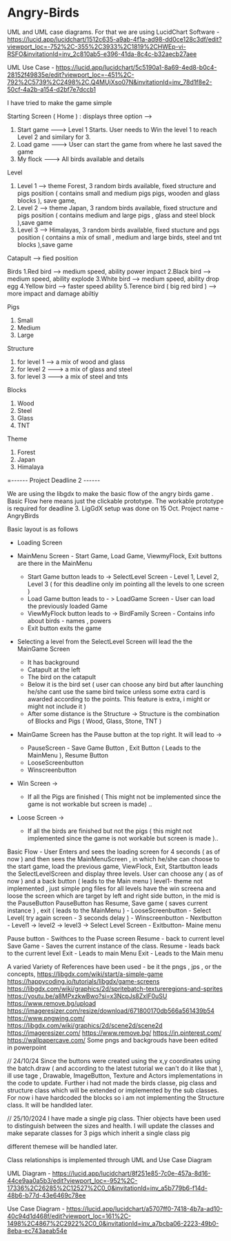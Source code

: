 # Angry-Birds

UML and UML case diagrams. For that we are using LucidChart Software - 
https://lucid.app/lucidchart/1512c635-a9ab-4f1a-ad98-dd0ce128c3df/edit?viewport_loc=-752%2C-355%2C3933%2C1819%2CHWEp-vi-RSFO&invitationId=inv_2c810ab5-e396-41da-8c4c-b32aecb27aee

UML Use Case - 
https://lucid.app/lucidchart/5c5190a1-8a69-4ed8-b0c4-28152f49835e/edit?viewport_loc=-451%2C-792%2C5739%2C2498%2C.Q4MUjXso07N&invitationId=inv_78d1f8e2-50cf-4a2b-a154-d2bf7e7dccb1


I have tried to make the game simple 

Starting Screen ( Home ) : displays three option --> 
1. Start game ---> Level 1 Starts. User needs to Win the level 1 to reach Level 2 and similary for 3. 
2. Load game ---> User can start the game from where he last saved the game 
3. My flock ---> All birds available and details

Level
1. Level 1 --> theme Forest, 3 random birds available, fixed structure and pigs position ( contains small and medium pigs pigs, wooden and glass blocks ), save game, 
2. Level 2 --> theme Japan, 3 random birds available, fixed structure and pigs position ( contains medium and large pigs , glass and steel block ),save game
3. Level 3 --> Himalayas, 3 random birds available, fixed stucture and pgs position ( contains a mix of small , medium and large birds, steel and tnt blocks ),save game 

Catapult --> fied position 

Birds
1.Red bird --> medium speed, ability power impact
2.Black bird --> medium speed, ability explode
3.White bird --> medium speed, ability drop egg
4.Yellow bird --> faster speed ability
5.Terence bird ( big red bird ) --> more impact and damage abiltiy 


Pigs 
1. Small 
2. Medium 
3. Large


Structure 
1. for level 1  --> a mix of wood and glass 
2. for level 2  ---> a mix of glass and steel
3. for level 3  ---> a mix of steel and tnts

Blocks
1. Wood
2. Steel 
3. Glass
4. TNT

Theme 
1. Forest 
2. Japan
3. Himalaya





   

=------ Project Deadline 2  ------

We are using the libgdx to make the basic flow of the angry birds game . Basic Flow here means just the clickable prototype. The workable prototype is required for deadline 3. 
LigGdX setup was done on 15 Oct. 
Project name - AngryBirds 

Basic layout is as follows 
- Loading Screen

- MainMenu Screen - Start Game, Load Game, ViewmyFlock, Exit buttons are there in the MainMenu
  - Start Game button leads to ->
    SelectLevel Screen - Level 1, Level 2, Level 3 ( for this deadline only im pointing all the levels to one screen )
  - Load Game button leads to - >
    LoadGame Screen - User can load the previously loaded Game
  - ViewMyFlock button leads to -> 
    BirdFamily Screen - Contains info about birds - names , powers 
  - Exit button exits the game

- Selecting a level from the SelectLevel Screen will lead the the MainGame Screen
  - It has background
  - Catapult at the left 
  - The bird on the catapult
  - Below it is the bird set ( user can choose any bird but after launching he/she cant use the same bird twice unless some extra card is awarded according to the points. This feature is extra, i might or might not include it )
  - After some distance is the Structure -> Structure is the combination of Blocks and Pigs ( Wood, Glass, Stone, TNT )

 - MainGame Screen has the Pause button at the top right. It will lead to ->
   -  PauseScreen - Save Game Button , Exit Button ( Leads to the MainMenu ), Resume Button
   -  LooseScreenbutton
   -  Winscreenbutton

 - Win Screen ->
   - If all the Pigs are finished ( This might not be implemented since the game is not workable but screen is made) .. 
- Loose Screen ->
   - If all the birds are finished but not the pigs ( this might not implemented since the game is not workable but screen is made )..




Basic Flow -
User Enters and sees the loading screen for 4 seconds ( as of now ) and then sees the MainMenuScreen , in which he/she can choose to the start game, load the previous game, ViewFlock, Exit,
Startbutton leads the SelectLevelScreen and display three levels. User can choose any ( as of now ) and a back button ( leads to the Main menu )
level1- theme not implemented , just simple png files for all levels
     have the win screena and loose the screen which are target by left and right side button, in the mid is the PauseButton
         PauseButton has Resume, Save game ( saves current instance ) , exit ( leads to the MainMenu )
        -  LooseScreenbutton - Select Level( try again screen - 3 seconds delay )
        -  Winscreenbutton 
                 - Nextbutton - Level1 -> level2 -> level3 -> Select Level Screen
                 - Exitbutton- Maine menu

Pause button - 
Swithces to the Puase screen 
Resume - back to current level
Save Game -
    Saves the current instance of the class.
    Resume - leads back to the current level
    Exit - Leads to main Menu
Exit - Leads to the Main menu




A varied Variety of References have been used - be it the pngs , jps , or the concepts,
https://libgdx.com/wiki/start/a-simple-game
https://happycoding.io/tutorials/libgdx/game-screens
https://libgdx.com/wiki/graphics/2d/spritebatch-textureregions-and-sprites
https://youtu.be/a8MPxzkwBwo?si=x3NcpJs8ZxIF0uSU
https://www.remove.bg/upload
https://imageresizer.com/resize/download/671800170db566a561439b54
https://www.pngwing.com/
https://libgdx.com/wiki/graphics/2d/scene2d/scene2d
https://imageresizer.com/
https://www.remove.bg/
https://in.pinterest.com/
https://wallpapercave.com/
Some pngs and backgrouds have been edited in powerpoint


// 24/10/24
Since the buttons were created using the x,y coordinates using the batch.draw ( and according to the latest tutorial we can't do it like that ), ill use tage , Drawable, ImageButton, Texture and Actors implementations in the code to update. 
Further i had not made the birds classe, pig class and structure class which will be extended or implemented by the sub classes. For now i have hardcoded the blocks so i am not implementing the Structure class. It will be handlded later.


// 25/10/2024
I have made a single pig class. Thier objects have been used to distinguish between the sizes and health. I will update the classes and make separate classes for 3 pigs which inherit a single class pig

different themese will be handled later.

Class relationships is implemented through UML and Use Case Diagram

UML Diagram - https://lucid.app/lucidchart/8f251e85-7c0e-457a-8d16-44ce9aa0a5b3/edit?viewport_loc=-952%2C-17336%2C26285%2C12527%2C0_0&invitationId=inv_a5b779b6-f14d-48b6-b77d-43e6469c78ee

Use Case Diagram - https://lucid.app/lucidchart/a5707ff0-7418-4b7a-ad10-40c94d1d468f/edit?viewport_loc=161%2C-1498%2C4867%2C2922%2C0_0&invitationId=inv_a7bcba06-2223-49b0-8eba-ec743aeab54e





